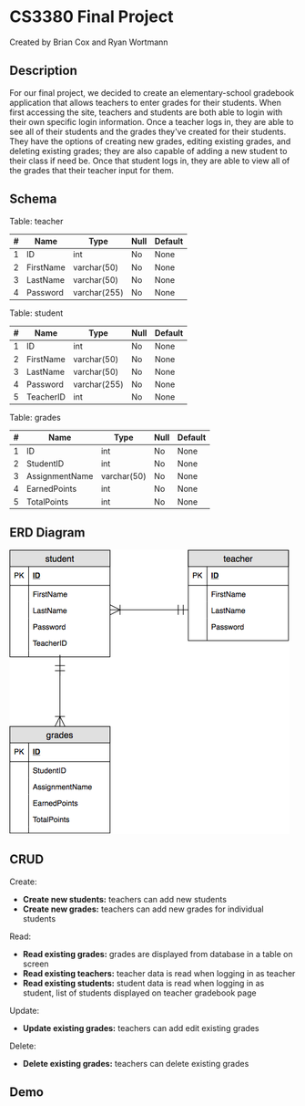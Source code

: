 # CS3380 Final Project

Created by Brian Cox and Ryan Wortmann

## Description

For our final project, we decided to create an elementary-school gradebook application that allows teachers to enter grades for their students.  When first accessing the site, teachers and students are both able to login with their own specific login information.  Once a teacher logs in, they are able to see all of their students and the grades they've created for their students.  They have the options of creating new grades, editing existing grades, and deleting existing grades; they are also capable of adding a new student to their class if need be.  Once that student logs in, they are able to view all of the grades that their teacher input for them.

## Schema

Table: teacher

|  #  |  Name       |  Type          |  Null  |  Default  |
|-----|-------------|----------------|--------|-----------|
|  1  |  ID         |  int           |  No    |  None     |
|  2  |  FirstName  |  varchar(50)   |  No    |  None     |
|  3  |  LastName   |  varchar(50)   |  No    |  None     |
|  4  |  Password   |  varchar(255)  |  No    |  None     |

Table: student

|  #  |  Name       |  Type          |  Null  |  Default  |
|-----|-------------|----------------|--------|-----------|
|  1  |  ID         |  int           |  No    |  None     |
|  2  |  FirstName  |  varchar(50)   |  No    |  None     |
|  3  |  LastName   |  varchar(50)   |  No    |  None     |
|  4  |  Password   |  varchar(255)  |  No    |  None     |
|  5  |  TeacherID  |  int           |  No    |  None     |

Table: grades

|  #  |  Name            |  Type         |  Null  |  Default  |
|-----|------------------|---------------|--------|-----------|
|  1  |  ID              |  int          |  No    |  None     |
|  2  |  StudentID       |  int          |  No    |  None     |
|  3  |  AssignmentName  |  varchar(50)  |  No    |  None     |
|  4  |  EarnedPoints    |  int          |  No    |  None     |
|  5  |  TotalPoints     |  int          |  No    |  None     |

## ERD Diagram

![ERD Diagram](docs/FinalProjectERD.png)

## CRUD

Create:

- **Create new students:** teachers can add new students
- **Create new grades:** teachers can add new grades for individual students

Read:

- **Read existing grades:** grades are displayed from database in a table on screen
- **Read existing teachers:** teacher data is read when logging in as teacher
- **Read existing students:** student data is read when logging in as student, list of students displayed on teacher gradebook page

Update:

- **Update existing grades:** teachers can add edit existing grades

Delete:

- **Delete existing grades:** teachers can delete existing grades

## Demo
